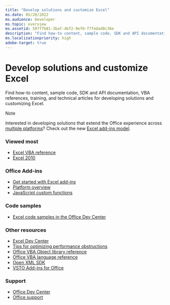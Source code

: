 ```yaml
---
title: "Develop solutions and customize Excel"
ms.date: 05/20/2022
ms.audience: Developer
ms.topic: overview
ms.assetid: 597f7b81-3baf-4bf2-9ef0-f7fedad8c36e
description: "Find how-to content, sample code, SDK and API documentation, VBA references, training, and technical articles for developing solutions and customizing Excel."
ms.localizationpriority: high
adobe-target: true
---
```


# Develop solutions and customize Excel

Find how-to content, sample code, SDK and API documentation, VBA references, training, and technical articles for developing solutions and customizing Excel.
  
> [!NOTE]
> Interested in developing solutions that extend the Office experience across [multiple platforms](/javascript/api/requirement-sets)? Check out the new [Excel add-ins model](/office/dev/add-ins/excel/excel-add-ins-overview).
  
### Viewed most
  
- [Excel VBA reference](/office/vba/api/overview/excel)  
- [Excel 2010](/previous-versions/office/developer/office-2010/ee658205(v=office.14))
  
### Office Add-ins
  
- [Get started with Excel add-ins](/office/dev/add-ins/quickstarts/excel-quickstart-jquery)
- [Platform overview](/office/dev/add-ins/overview/office-add-ins)
- [JavaScript custom functions](/office/dev/add-ins/excel/custom-functions-overview)
  
### Code samples
  
- [Excel code samples in the Office Dev Center](https://developer.microsoft.com/microsoft-365/gallery/?filterBy=Excel,Samples&search=)
  
### Other resources
  
- [Excel Dev Center](https://developer.microsoft.com/excel)
- [Tips for optimizing performance obstructions](/office/vba/excel/concepts/excel-performance/excel-tips-for-optimizing-performance-obstructions)
- [Office VBA Object library reference](/office/vba/api/overview/library-reference)  
- [Office VBA language reference](/office/vba/api/overview/language-reference)  
- [Open XML SDK](/office/open-xml/open-xml-sdk)  
- [VSTO Add-ins for Office](/previous-versions/visualstudio/visual-studio-2017/vsto/create-vsto-add-ins-for-office-by-using-visual-studio?view=vs-2017)
  
### Support
  
- [Office Dev Center](https://developer.microsoft.com/office)  
- [Office support](https://support.office.com/)
